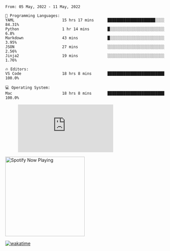 <!--START_SECTION:waka-->
```text
From: 05 May, 2022 - 11 May, 2022

💬 Programming Languages: 
YAML                     15 hrs 17 mins      █████████████████████░░░░   84.31% 
Python                   1 hr 14 mins        █░░░░░░░░░░░░░░░░░░░░░░░░   6.8% 
Markdown                 43 mins             █░░░░░░░░░░░░░░░░░░░░░░░░   3.95% 
JSON                     27 mins             ░░░░░░░░░░░░░░░░░░░░░░░░░   2.56% 
Jinja2                   19 mins             ░░░░░░░░░░░░░░░░░░░░░░░░░   1.76%

🔥 Editors: 
VS Code                  18 hrs 8 mins       █████████████████████████   100.0%

💻 Operating System: 
Mac                      18 hrs 8 mins       █████████████████████████   100.0%

```


<!--END_SECTION:waka-->

<figure><embed src="https://wakatime.com/share/@gregnrobinson/001c6d31-0c95-44f9-b6d7-9fd705354f62.svg"></embed></figure>

[<img src="https://spotify-playing-gregnrobinson.vercel.app/api/spotify/?background_color=transparent&border_color=transparent" alt="Spotify Now Playing" width="250" />](https://open.spotify.com/user/gregnrobinson-ca)

[![wakatime](https://wakatime.com/badge/user/37718f76-572e-4513-b2c5-41c4d93d287a.svg)](https://wakatime.com/@37718f76-572e-4513-b2c5-41c4d93d287a)



